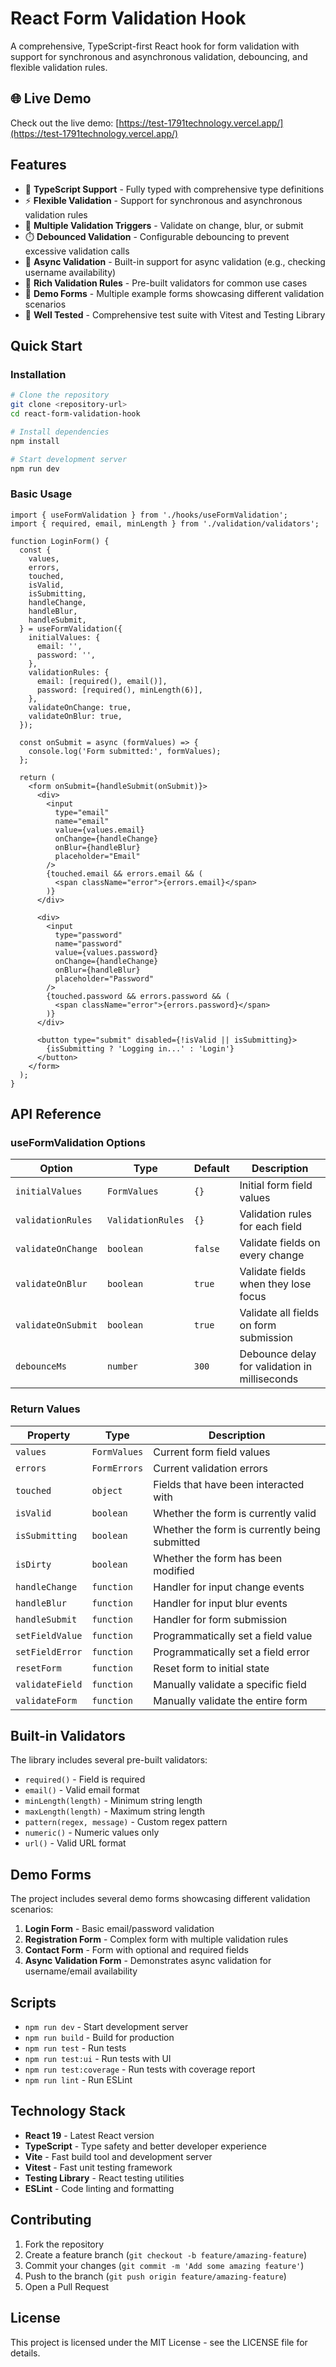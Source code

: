 # React Form Validation Hook

A comprehensive, TypeScript-first React hook for form validation with support for synchronous and asynchronous validation, debouncing, and flexible validation rules.

## 🌐 Live Demo

Check out the live demo: [https://test-1791technology.vercel.app/](https://test-1791technology.vercel.app/)

## Features

- 🚀 **TypeScript Support** - Fully typed with comprehensive type definitions
- ⚡ **Flexible Validation** - Support for synchronous and asynchronous validation rules
- 🎯 **Multiple Validation Triggers** - Validate on change, blur, or submit
- ⏱️ **Debounced Validation** - Configurable debouncing to prevent excessive validation calls
- 🔄 **Async Validation** - Built-in support for async validation (e.g., checking username availability)
- 📝 **Rich Validation Rules** - Pre-built validators for common use cases
- 🎨 **Demo Forms** - Multiple example forms showcasing different validation scenarios
- 🧪 **Well Tested** - Comprehensive test suite with Vitest and Testing Library

## Quick Start

### Installation

```bash
# Clone the repository
git clone <repository-url>
cd react-form-validation-hook

# Install dependencies
npm install

# Start development server
npm run dev
```

### Basic Usage

```tsx
import { useFormValidation } from './hooks/useFormValidation';
import { required, email, minLength } from './validation/validators';

function LoginForm() {
  const {
    values,
    errors,
    touched,
    isValid,
    isSubmitting,
    handleChange,
    handleBlur,
    handleSubmit,
  } = useFormValidation({
    initialValues: {
      email: '',
      password: '',
    },
    validationRules: {
      email: [required(), email()],
      password: [required(), minLength(6)],
    },
    validateOnChange: true,
    validateOnBlur: true,
  });

  const onSubmit = async (formValues) => {
    console.log('Form submitted:', formValues);
  };

  return (
    <form onSubmit={handleSubmit(onSubmit)}>
      <div>
        <input
          type="email"
          name="email"
          value={values.email}
          onChange={handleChange}
          onBlur={handleBlur}
          placeholder="Email"
        />
        {touched.email && errors.email && (
          <span className="error">{errors.email}</span>
        )}
      </div>
      
      <div>
        <input
          type="password"
          name="password"
          value={values.password}
          onChange={handleChange}
          onBlur={handleBlur}
          placeholder="Password"
        />
        {touched.password && errors.password && (
          <span className="error">{errors.password}</span>
        )}
      </div>
      
      <button type="submit" disabled={!isValid || isSubmitting}>
        {isSubmitting ? 'Logging in...' : 'Login'}
      </button>
    </form>
  );
}
```

## API Reference

### useFormValidation Options

| Option | Type | Default | Description |
|--------|------|---------|-------------|
| `initialValues` | `FormValues` | `{}` | Initial form field values |
| `validationRules` | `ValidationRules` | `{}` | Validation rules for each field |
| `validateOnChange` | `boolean` | `false` | Validate fields on every change |
| `validateOnBlur` | `boolean` | `true` | Validate fields when they lose focus |
| `validateOnSubmit` | `boolean` | `true` | Validate all fields on form submission |
| `debounceMs` | `number` | `300` | Debounce delay for validation in milliseconds |

### Return Values

| Property | Type | Description |
|----------|------|-------------|
| `values` | `FormValues` | Current form field values |
| `errors` | `FormErrors` | Current validation errors |
| `touched` | `object` | Fields that have been interacted with |
| `isValid` | `boolean` | Whether the form is currently valid |
| `isSubmitting` | `boolean` | Whether the form is currently being submitted |
| `isDirty` | `boolean` | Whether the form has been modified |
| `handleChange` | `function` | Handler for input change events |
| `handleBlur` | `function` | Handler for input blur events |
| `handleSubmit` | `function` | Handler for form submission |
| `setFieldValue` | `function` | Programmatically set a field value |
| `setFieldError` | `function` | Programmatically set a field error |
| `resetForm` | `function` | Reset form to initial state |
| `validateField` | `function` | Manually validate a specific field |
| `validateForm` | `function` | Manually validate the entire form |

## Built-in Validators

The library includes several pre-built validators:

- `required()` - Field is required
- `email()` - Valid email format
- `minLength(length)` - Minimum string length
- `maxLength(length)` - Maximum string length
- `pattern(regex, message)` - Custom regex pattern
- `numeric()` - Numeric values only
- `url()` - Valid URL format

## Demo Forms

The project includes several demo forms showcasing different validation scenarios:

1. **Login Form** - Basic email/password validation
2. **Registration Form** - Complex form with multiple validation rules
3. **Contact Form** - Form with optional and required fields
4. **Async Validation Form** - Demonstrates async validation for username/email availability

## Scripts

- `npm run dev` - Start development server
- `npm run build` - Build for production
- `npm run test` - Run tests
- `npm run test:ui` - Run tests with UI
- `npm run test:coverage` - Run tests with coverage report
- `npm run lint` - Run ESLint

## Technology Stack

- **React 19** - Latest React version
- **TypeScript** - Type safety and better developer experience
- **Vite** - Fast build tool and development server
- **Vitest** - Fast unit testing framework
- **Testing Library** - React testing utilities
- **ESLint** - Code linting and formatting

## Contributing

1. Fork the repository
2. Create a feature branch (`git checkout -b feature/amazing-feature`)
3. Commit your changes (`git commit -m 'Add some amazing feature'`)
4. Push to the branch (`git push origin feature/amazing-feature`)
5. Open a Pull Request

## License

This project is licensed under the MIT License - see the LICENSE file for details.
